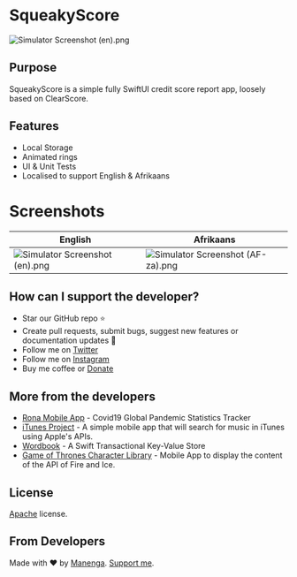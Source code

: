# SqueakyScore

![Simulator Screenshot (en).png](https://github.com/manenga/CreditScore/blob/main/CreditScore/Assets.xcassets/AppIcon.appiconset/AppIcon@2x~ipad.png?raw=true)

## Purpose
SqueakyScore is a simple fully SwiftUI credit score report app, loosely based on ClearScore.

## Features
* Local Storage
* Animated rings
* UI & Unit Tests
* Localised to support English & Afrikaans 

# Screenshots
| English  | Afrikaans |
| ------------- | ------------- |
| ![Simulator Screenshot (en).png](https://github.com/manenga/CreditScore/blob/main/Screenshots/Simulator%20Screenshot%20-%20iPhone%2014%20Pro%20-%202023-08-13%20at%2018.10.26.png)  | ![Simulator Screenshot (AF-za).png](https://github.com/manenga/CreditScore/blob/main/Screenshots/Simulator%20Screenshot%20-%20iPhone%2014%20Pro%20-%202023-08-13%20at%2018.11.30.png?raw=true)  |

## How can I support the developer?
- Star our GitHub repo ⭐
- Create pull requests, submit bugs, suggest new features or documentation updates 🔧
- Follow me on [Twitter](https://twitter.com/mmungandi)
- Follow me on [Instagram](https://instagram.com/mungandi)
- Buy me coffee or [Donate](https://paypal.me/Mungandi)

## More from the developers
- [Rona Mobile App](https://github.com/manenga/Rona/) - Covid19 Global Pandemic Statistics Tracker
- [iTunes Project](https://github.com/manenga/iTunes-Project/) - A simple mobile app that will search for music in iTunes using Apple's APIs.
- [Wordbook](https://github.com/manenga/Wordbook) - A Swift Transactional Key-Value Store
- [Game of Thrones Character Library](https://github.com/manenga/GameOfThrones) - Mobile App to display the content of the API of Fire and Ice.

## License
[Apache](https://github.com/manenga/CreditScore/blob/main/LICENSE) license.

## From Developers
Made with ♥ by [Manenga](https://linkedin.com/in/mungandi/). [Support me](https://paypal.me/Mungandi).
